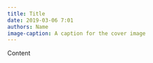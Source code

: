 ```yaml
---
title: Title
date: 2019-03-06 7:01
authors: Name
image-caption: A caption for the cover image
---
```


Content
